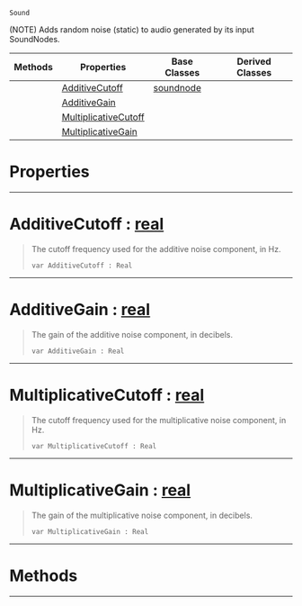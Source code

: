  `Sound`

(NOTE) Adds random noise (static) to audio generated by its input SoundNodes.

|Methods|Properties|Base Classes|Derived Classes|
|---|---|---|---|
| |[ AdditiveCutoff](https://github.com/dragonCASTjosh/PlasmaDocs/blob/master/code_reference/class_reference/addnoisenode.markdown#additivecutoff-plasma-engi)|[soundnode](https://github.com/dragonCASTjosh/PlasmaDocs/blob/master/code_reference/class_reference/soundnode.markdown)| |
| |[ AdditiveGain](https://github.com/dragonCASTjosh/PlasmaDocs/blob/master/code_reference/class_reference/addnoisenode.markdown#additivegain-plasma-engine)| | |
| |[ MultiplicativeCutoff](https://github.com/dragonCASTjosh/PlasmaDocs/blob/master/code_reference/class_reference/addnoisenode.markdown#multiplicativecutoff-zer)| | |
| |[ MultiplicativeGain](https://github.com/dragonCASTjosh/PlasmaDocs/blob/master/code_reference/class_reference/addnoisenode.markdown#multiplicativegain-plasma)| | |


 #  Properties


---  
 #  AdditiveCutoff : [real](https://github.com/dragonCASTjosh/PlasmaDocs/blob/master/code_reference/lightning_base_types/real.markdown)

> The cutoff frequency used for the additive noise component, in Hz.
> ``` lang=cpp, name=Lightning
> var AdditiveCutoff : Real


---  
 #  AdditiveGain : [real](https://github.com/dragonCASTjosh/PlasmaDocs/blob/master/code_reference/lightning_base_types/real.markdown)

> The gain of the additive noise component, in decibels.
> ``` lang=cpp, name=Lightning
> var AdditiveGain : Real


---  
 #  MultiplicativeCutoff : [real](https://github.com/dragonCASTjosh/PlasmaDocs/blob/master/code_reference/lightning_base_types/real.markdown)

> The cutoff frequency used for the multiplicative noise component, in Hz.
> ``` lang=cpp, name=Lightning
> var MultiplicativeCutoff : Real


---  
 #  MultiplicativeGain : [real](https://github.com/dragonCASTjosh/PlasmaDocs/blob/master/code_reference/lightning_base_types/real.markdown)

> The gain of the multiplicative noise component, in decibels.
> ``` lang=cpp, name=Lightning
> var MultiplicativeGain : Real


---  
 #  Methods


---  
 

 